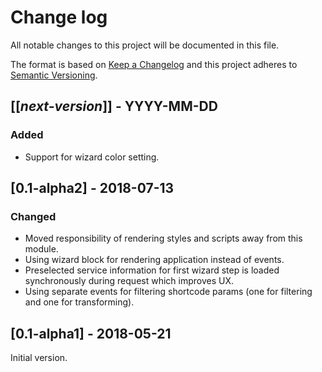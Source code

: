 # Change log
All notable changes to this project will be documented in this file.

The format is based on [Keep a Changelog](http://keepachangelog.com/)
and this project adheres to [Semantic Versioning](http://semver.org/).

## [[*next-version*]] - YYYY-MM-DD
### Added
- Support for wizard color setting.

## [0.1-alpha2] - 2018-07-13
### Changed
- Moved responsibility of rendering styles and scripts away from this module. 
- Using wizard block for rendering application instead of events.
- Preselected service information for first wizard step is loaded synchronously during request which improves UX.
- Using separate events for filtering shortcode params (one for filtering and one for transforming).

## [0.1-alpha1] - 2018-05-21
Initial version.
